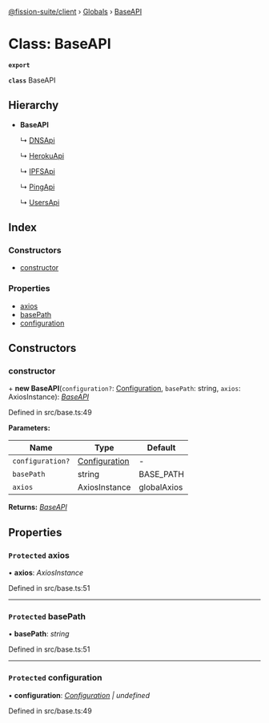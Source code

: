 [@fission-suite/client](../README.md) › [Globals](../globals.md) › [BaseAPI](baseapi.md)

# Class: BaseAPI

**`export`** 

**`class`** BaseAPI

## Hierarchy

* **BaseAPI**

  ↳ [DNSApi](dnsapi.md)

  ↳ [HerokuApi](herokuapi.md)

  ↳ [IPFSApi](ipfsapi.md)

  ↳ [PingApi](pingapi.md)

  ↳ [UsersApi](usersapi.md)

## Index

### Constructors

* [constructor](baseapi.md#constructor)

### Properties

* [axios](baseapi.md#protected-axios)
* [basePath](baseapi.md#protected-basepath)
* [configuration](baseapi.md#protected-configuration)

## Constructors

###  constructor

\+ **new BaseAPI**(`configuration?`: [Configuration](configuration.md), `basePath`: string, `axios`: AxiosInstance): *[BaseAPI](baseapi.md)*

Defined in src/base.ts:49

**Parameters:**

Name | Type | Default |
------ | ------ | ------ |
`configuration?` | [Configuration](configuration.md) | - |
`basePath` | string |  BASE_PATH |
`axios` | AxiosInstance |  globalAxios |

**Returns:** *[BaseAPI](baseapi.md)*

## Properties

### `Protected` axios

• **axios**: *AxiosInstance*

Defined in src/base.ts:51

___

### `Protected` basePath

• **basePath**: *string*

Defined in src/base.ts:51

___

### `Protected` configuration

• **configuration**: *[Configuration](configuration.md) | undefined*

Defined in src/base.ts:49
